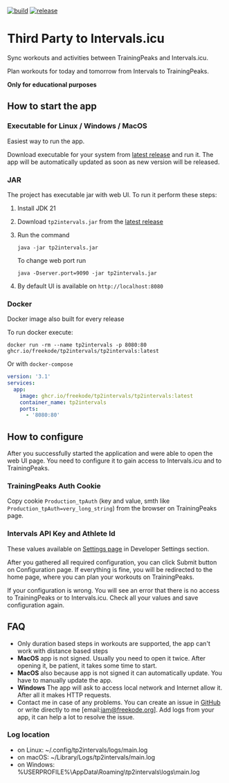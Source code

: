 [![build](https://github.com/freekode/tp2intervals/actions/workflows/build.yml/badge.svg)](https://github.com/freekode/tp2intervals/actions/workflows/build.yml)
[![release](https://img.shields.io/github/release/freekode/tp2intervals)](https://github.com/freekode/tp2intervals/releases/latest)

# Third Party to Intervals.icu
Sync workouts and activities between TrainingPeaks and Intervals.icu.

Plan workouts for today and tomorrow from Intervals to TrainingPeaks.

**Only for educational purposes**

## How to start the app

### Executable for Linux / Windows / MacOS
Easiest way to run the app.

Download executable for your system from [latest release](https://github.com/freekode/tp2intervals/releases/latest) and run it.
The app will be automatically updated as soon as new version will be released.

### JAR
The project has executable jar with web UI. To run it perform these steps:

1. Install JDK 21
2. Download `tp2intervals.jar` from the [latest release](https://github.com/freekode/tp2intervals/releases/latest)
3. Run the command
    ```shell
    java -jar tp2intervals.jar
    ```
   
   To change web port run
    ```shell
    java -Dserver.port=9090 -jar tp2intervals.jar
    ```

4. By default UI is available on `http://localhost:8080`

### Docker
Docker image also built for every release

To run docker execute:
```shell
docker run -rm --name tp2intervals -p 8080:80 ghcr.io/freekode/tp2intervals/tp2intervals:latest
```

Or with `docker-compose`
```yaml
version: '3.1'
services:
  app:
    image: ghcr.io/freekode/tp2intervals/tp2intervals:latest
    container_name: tp2intervals
    ports:
      - '8080:80'
```

## How to configure
After you successfully started the application and were able to open the web UI page.
You need to configure it to gain access to Intervals.icu and to TrainingPeaks.

### TrainingPeaks Auth Cookie
Copy cookie `Production_tpAuth` (key and value, smth like `Production_tpAuth=very_long_string`) from the browser on TrainingPeaks page.

### Intervals API Key and Athlete Id
These values available on [Settings page](https://intervals.icu/settings) in Developer Settings section.

After you gathered all required configuration, you can click Submit button on Configuration page.
If everything is fine, you will be redirected to the home page, where you can plan your workouts on TrainingPeaks.

If your configuration is wrong. You will see an error that there is no access to TrainingPeaks or to Intervals.icu.
Check all your values and save configuration again.

## FAQ
* Only duration based steps in workouts are supported, the app can't work with distance based steps 
* **MacOS** app is not signed. Usually you need to open it twice. After opening it, be patient, it takes some time to start.
* **MacOS** also because app is not signed it can automatically update. You have to manually update the app.
* **Windows** The app will ask to access local network and Internet allow it. After all it makes HTTP requests.
* Contact me in case of any problems. You can create an issue in [GitHub](https://github.com/freekode/tp2intervals/issues) 
  or write directly to me [email:iam@freekode.org]. Add logs from your app, it can help a lot to resolve the issue.

### Log location
* on Linux: ~/.config/tp2intervals/logs/main.log
* on macOS: ~/Library/Logs/tp2intervals/main.log
* on Windows: %USERPROFILE%\AppData\Roaming\tp2intervals\logs\main.log
